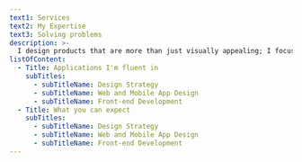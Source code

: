 ```yaml
---
text1: Services
text2: My Expertise
text3: Solving problems
description: >-
  I design products that are more than just visually appealing; I focus on making them functional, shippable, and user-friendly. My process emphasizes user experience (UX) and scalability, ensuring the solutions align with user needs and business goals.
listOfContent:
  - Title: Applications I'm fluent in
    subTitles:
      - subTitleName: Design Strategy
      - subTitleName: Web and Mobile App Design
      - subTitleName: Front-end Development
  - Title: What you can expect
    subTitles:
      - subTitleName: Design Strategy
      - subTitleName: Web and Mobile App Design
      - subTitleName: Front-end Development
---
```


